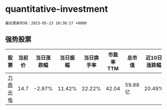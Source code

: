 # quantitative-investment

`最后更新时间：2023-05-23 10:30:17 +0800`

## 强势股票

|股票|当前价|当日涨跌幅|当日振幅|当日换手率|市盈率TTM|总市值|近10日涨跌幅|
|----|----|----|----|----|----|----|----|
|[力鼎光电](https://xueqiu.com/S/SH605118)|14.7|-2.97%|11.42%|22.22%|42.04|59.88亿|20.49%|
